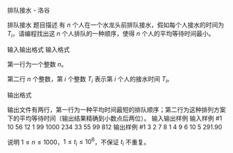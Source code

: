 



排队接水 - 洛谷














排队接水
题目描述
有 $n$ 个人在一个水龙头前排队接水，假如每个人接水的时间为 $T_i$，请编程找出这 $n$ 个人排队的一种顺序，使得 $n$ 个人的平均等待时间最小。

输入输出格式
输入格式

第一行为一个整数 $n$。

第二行 $n$ 个整数，第 $i$ 个整数 $T_i$ 表示第 $i$ 个人的接水时间 $T_i$。

输出格式

输出文件有两行，第一行为一种平均时间最短的排队顺序；第二行为这种排列方案下的平均等待时间（输出结果精确到小数点后两位）。
输入输出样例
输入样例 #1
10 
56 12 1 99 1000 234 33 55 99 812
输出样例 #1
3 2 7 8 1 4 9 6 10 5
291.90

说明
$1\le n \leq 1000$，$1\le t_i \leq 10^6$，不保证 $t_i$ 不重复。







